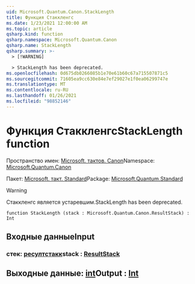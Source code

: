 ```yaml
---
uid: Microsoft.Quantum.Canon.StackLength
title: Функция Стаккленгс
ms.date: 1/23/2021 12:00:00 AM
ms.topic: article
qsharp.kind: function
qsharp.namespace: Microsoft.Quantum.Canon
qsharp.name: StackLength
qsharp.summary: >-
  > [!WARNING]

  > StackLength has been deprecated.
ms.openlocfilehash: 0d675db0266085b1e70e61b60c67a715507871c5
ms.sourcegitcommit: 71605ea9cc630e84e7ef29027e1f0ea06299747e
ms.translationtype: MT
ms.contentlocale: ru-RU
ms.lasthandoff: 01/26/2021
ms.locfileid: "98852146"
---
```

# <a name="stacklength-function"></a><span data-ttu-id="3d673-102">Функция Стаккленгс</span><span class="sxs-lookup"><span data-stu-id="3d673-102">StackLength function</span></span>

<span data-ttu-id="3d673-103">Пространство имен: [Microsoft. тактов. Canon](xref:Microsoft.Quantum.Canon)</span><span class="sxs-lookup"><span data-stu-id="3d673-103">Namespace: [Microsoft.Quantum.Canon](xref:Microsoft.Quantum.Canon)</span></span>

<span data-ttu-id="3d673-104">Пакет: [Microsoft. такт. Standard](https://nuget.org/packages/Microsoft.Quantum.Standard)</span><span class="sxs-lookup"><span data-stu-id="3d673-104">Package: [Microsoft.Quantum.Standard](https://nuget.org/packages/Microsoft.Quantum.Standard)</span></span>


> [!WARNING]
> <span data-ttu-id="3d673-105">Стаккленгс является устаревшим.</span><span class="sxs-lookup"><span data-stu-id="3d673-105">StackLength has been deprecated.</span></span>



```qsharp
function StackLength (stack : Microsoft.Quantum.Canon.ResultStack) : Int
```


## <a name="input"></a><span data-ttu-id="3d673-106">Входные данные</span><span class="sxs-lookup"><span data-stu-id="3d673-106">Input</span></span>

### <a name="stack--resultstack"></a><span data-ttu-id="3d673-107">стек: [ресултстакк](xref:Microsoft.Quantum.Canon.ResultStack)</span><span class="sxs-lookup"><span data-stu-id="3d673-107">stack : [ResultStack](xref:Microsoft.Quantum.Canon.ResultStack)</span></span>





## <a name="output--int"></a><span data-ttu-id="3d673-108">Выходные данные: [int](xref:microsoft.quantum.lang-ref.int)</span><span class="sxs-lookup"><span data-stu-id="3d673-108">Output : [Int](xref:microsoft.quantum.lang-ref.int)</span></span>

